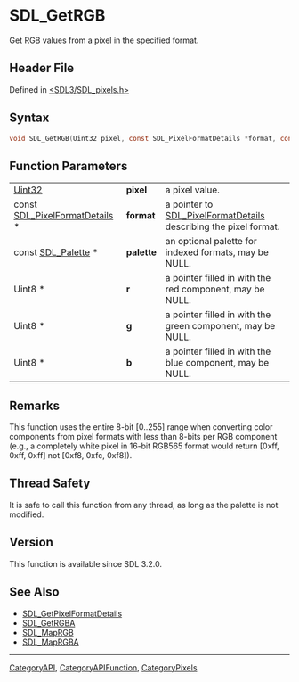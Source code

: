 # SDL_GetRGB

Get RGB values from a pixel in the specified format.

## Header File

Defined in [<SDL3/SDL_pixels.h>](https://github.com/libsdl-org/SDL/blob/main/include/SDL3/SDL_pixels.h)

## Syntax

```c
void SDL_GetRGB(Uint32 pixel, const SDL_PixelFormatDetails *format, const SDL_Palette *palette, Uint8 *r, Uint8 *g, Uint8 *b);
```

## Function Parameters

|                                                          |             |                                                                                            |
| -------------------------------------------------------- | ----------- | ------------------------------------------------------------------------------------------ |
| [Uint32](Uint32)                                         | **pixel**   | a pixel value.                                                                             |
| const [SDL_PixelFormatDetails](SDL_PixelFormatDetails) * | **format**  | a pointer to [SDL_PixelFormatDetails](SDL_PixelFormatDetails) describing the pixel format. |
| const [SDL_Palette](SDL_Palette) *                       | **palette** | an optional palette for indexed formats, may be NULL.                                      |
| Uint8 *                                                  | **r**       | a pointer filled in with the red component, may be NULL.                                   |
| Uint8 *                                                  | **g**       | a pointer filled in with the green component, may be NULL.                                 |
| Uint8 *                                                  | **b**       | a pointer filled in with the blue component, may be NULL.                                  |

## Remarks

This function uses the entire 8-bit [0..255] range when converting color
components from pixel formats with less than 8-bits per RGB component
(e.g., a completely white pixel in 16-bit RGB565 format would return [0xff,
0xff, 0xff] not [0xf8, 0xfc, 0xf8]).

## Thread Safety

It is safe to call this function from any thread, as long as the palette is
not modified.

## Version

This function is available since SDL 3.2.0.

## See Also

- [SDL_GetPixelFormatDetails](SDL_GetPixelFormatDetails)
- [SDL_GetRGBA](SDL_GetRGBA)
- [SDL_MapRGB](SDL_MapRGB)
- [SDL_MapRGBA](SDL_MapRGBA)






----
[CategoryAPI](CategoryAPI), [CategoryAPIFunction](CategoryAPIFunction), [CategoryPixels](CategoryPixels)

